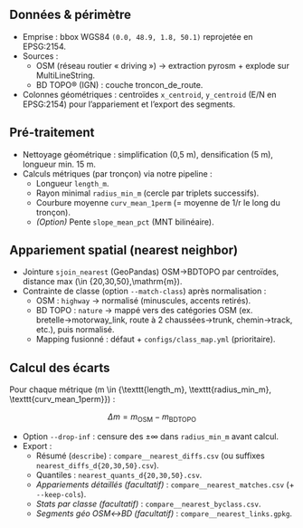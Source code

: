 ## Données & périmètre

- Emprise : bbox WGS84 `(0.0, 48.9, 1.8, 50.1)` reprojetée en EPSG:2154.
- Sources :
  - OSM (réseau routier « driving ») → extraction pyrosm + explode sur MultiLineString.
  - BD TOPO® (IGN) : couche troncon_de_route.
- Colonnes géométriques : centroïdes `x_centroid`, `y_centroid` (E/N en EPSG:2154) pour l’appariement et l’export des segments.

## Pré-traitement

- Nettoyage géométrique : simplification (0,5 m), densification (5 m), longueur min. 15 m.
- Calculs métriques (par tronçon) via notre pipeline :
  - Longueur `length_m`.
  - Rayon minimal `radius_min_m` (cercle par triplets successifs).
  - Courbure moyenne `curv_mean_1perm` (= moyenne de 1/r le long du tronçon).
  - *(Option)* Pente `slope_mean_pct` (MNT bilinéaire).

## Appariement spatial (nearest neighbor)

- Jointure `sjoin_nearest` (GeoPandas) OSM→BDTOPO par centroïdes, distance max \(\in \{20,30,50\}\,\mathrm{m}\).
- Contrainte de classe (option `--match-class`) après normalisation :
  - OSM : `highway` → normalisé (minuscules, accents retirés).
  - BD TOPO : `nature` → mappé vers des catégories OSM (ex. bretelle→motorway_link, route à 2 chaussées→trunk, chemin→track, etc.), puis normalisé.
  - Mapping fusionné : défaut + `configs/class_map.yml` (prioritaire).

## Calcul des écarts

Pour chaque métrique \(m \in \{\texttt{length\_m}, \texttt{radius\_min\_m}, \texttt{curv\_mean\_1perm}\}\) :

$$
\Delta m = m_{\mathrm{OSM}} - m_{\mathrm{BDTOPO}}
$$

- Option `--drop-inf` : censure des ±∞ dans `radius_min_m` avant calcul.
- Export :
  - Résumé (`describe`) : `compare__nearest_diffs.csv` (ou suffixes `nearest_diffs_d{20,30,50}.csv`).
  - Quantiles : `nearest_quants_d{20,30,50}.csv`.
  - *Appariements détaillés (facultatif)* : `compare__nearest_matches.csv` (+ `--keep-cols`).
  - *Stats par classe (facultatif)* : `compare__nearest_byclass.csv`.
  - *Segments géo OSM↔BD (facultatif)* : `compare__nearest_links.gpkg`.